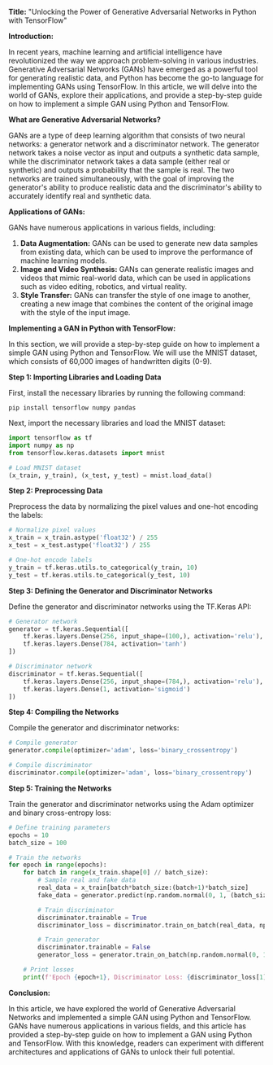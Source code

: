 **Title:** "Unlocking the Power of Generative Adversarial Networks in Python with TensorFlow"

**Introduction:**

In recent years, machine learning and artificial intelligence have revolutionized the way we approach problem-solving in various industries. Generative Adversarial Networks (GANs) have emerged as a powerful tool for generating realistic data, and Python has become the go-to language for implementing GANs using TensorFlow. In this article, we will delve into the world of GANs, explore their applications, and provide a step-by-step guide on how to implement a simple GAN using Python and TensorFlow.

**What are Generative Adversarial Networks?**

GANs are a type of deep learning algorithm that consists of two neural networks: a generator network and a discriminator network. The generator network takes a noise vector as input and outputs a synthetic data sample, while the discriminator network takes a data sample (either real or synthetic) and outputs a probability that the sample is real. The two networks are trained simultaneously, with the goal of improving the generator's ability to produce realistic data and the discriminator's ability to accurately identify real and synthetic data.

**Applications of GANs:**

GANs have numerous applications in various fields, including:

1. **Data Augmentation:** GANs can be used to generate new data samples from existing data, which can be used to improve the performance of machine learning models.
2. **Image and Video Synthesis:** GANs can generate realistic images and videos that mimic real-world data, which can be used in applications such as video editing, robotics, and virtual reality.
3. **Style Transfer:** GANs can transfer the style of one image to another, creating a new image that combines the content of the original image with the style of the input image.

**Implementing a GAN in Python with TensorFlow:**

In this section, we will provide a step-by-step guide on how to implement a simple GAN using Python and TensorFlow. We will use the MNIST dataset, which consists of 60,000 images of handwritten digits (0-9).

**Step 1: Importing Libraries and Loading Data**

First, install the necessary libraries by running the following command:
```
pip install tensorflow numpy pandas
```
Next, import the necessary libraries and load the MNIST dataset:
```python
import tensorflow as tf
import numpy as np
from tensorflow.keras.datasets import mnist

# Load MNIST dataset
(x_train, y_train), (x_test, y_test) = mnist.load_data()
```
**Step 2: Preprocessing Data**

Preprocess the data by normalizing the pixel values and one-hot encoding the labels:
```python
# Normalize pixel values
x_train = x_train.astype('float32') / 255
x_test = x_test.astype('float32') / 255

# One-hot encode labels
y_train = tf.keras.utils.to_categorical(y_train, 10)
y_test = tf.keras.utils.to_categorical(y_test, 10)
```
**Step 3: Defining the Generator and Discriminator Networks**

 Define the generator and discriminator networks using the TF.Keras API:
```python
# Generator network
generator = tf.keras.Sequential([
    tf.keras.layers.Dense(256, input_shape=(100,), activation='relu'),
    tf.keras.layers.Dense(784, activation='tanh')
])

# Discriminator network
discriminator = tf.keras.Sequential([
    tf.keras.layers.Dense(256, input_shape=(784,), activation='relu'),
    tf.keras.layers.Dense(1, activation='sigmoid')
])
```
**Step 4: Compiling the Networks**

Compile the generator and discriminator networks:
```python
# Compile generator
generator.compile(optimizer='adam', loss='binary_crossentropy')

# Compile discriminator
discriminator.compile(optimizer='adam', loss='binary_crossentropy')
```
**Step 5: Training the Networks**

Train the generator and discriminator networks using the Adam optimizer and binary cross-entropy loss:
```python
# Define training parameters
epochs = 10
batch_size = 100

# Train the networks
for epoch in range(epochs):
    for batch in range(x_train.shape[0] // batch_size):
        # Sample real and fake data
        real_data = x_train[batch*batch_size:(batch+1)*batch_size]
        fake_data = generator.predict(np.random.normal(0, 1, (batch_size, 100)))

        # Train discriminator
        discriminator.trainable = True
        discriminator_loss = discriminator.train_on_batch(real_data, np.ones((batch_size, 1))) + discriminator.train_on_batch(fake_data, np.zeros((batch_size, 1)))

        # Train generator
        discriminator.trainable = False
        generator_loss = generator.train_on_batch(np.random.normal(0, 1, (batch_size, 100)), np.ones((batch_size, 1)))

    # Print losses
    print(f'Epoch {epoch+1}, Discriminator Loss: {discriminator_loss[1]:.4f}, Generator Loss: {generator_loss:.4f}')
```
**Conclusion:**

In this article, we have explored the world of Generative Adversarial Networks and implemented a simple GAN using Python and TensorFlow. GANs have numerous applications in various fields, and this article has provided a step-by-step guide on how to implement a GAN using Python and TensorFlow. With this knowledge, readers can experiment with different architectures and applications of GANs to unlock their full potential.
